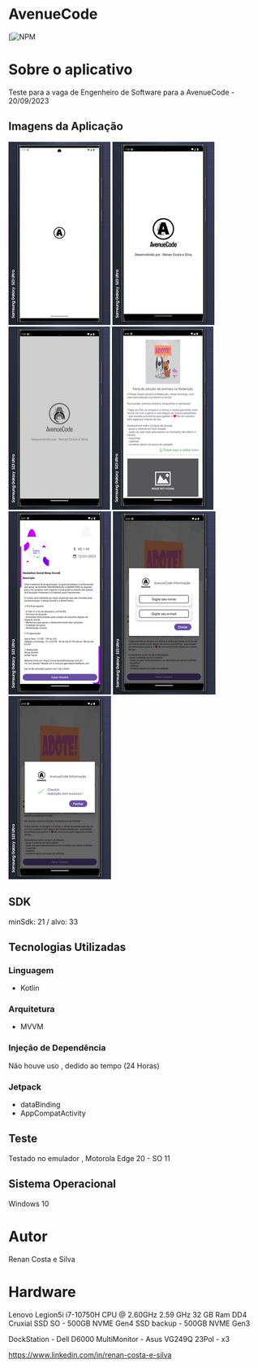 # AvenueCode
[![NPM](https://github.com/RenanCostaSilva/TesteBNB_Desenv_Pleno_2023/blob/master/LICENSE)

# Sobre o aplicativo
Teste para a vaga de Engenheiro de Software para a AvenueCode - 20/09/2023

## Imagens da Aplicação
![mobile 1](https://github.com/RenanCostaSilva/AvenueCodeEventos/blob/master/1.png)
![mobile 2](https://github.com/RenanCostaSilva/AvenueCodeEventos/blob/master/2.png)
![mobile 3](https://github.com/RenanCostaSilva/AvenueCodeEventos/blob/master/3.png)
![mobile 4](https://github.com/RenanCostaSilva/AvenueCodeEventos/blob/master/4.png)
![mobile 5](https://github.com/RenanCostaSilva/AvenueCodeEventos/blob/master/5.png)
![mobile 6](https://github.com/RenanCostaSilva/AvenueCodeEventos/blob/master/6.png)
![mobile 7](https://github.com/RenanCostaSilva/AvenueCodeEventos/blob/master/7.png)

## SDK
minSdk: 21 / alvo: 33

## Tecnologias Utilizadas

### Linguagem
- Kotlin

### Arquitetura
- MVVM

### Injeção de Dependência
Não houve uso , dedido ao tempo (24 Horas)

### Jetpack
- dataBinding
- AppCompatActivity

## Teste
Testado no emulador , Motorola Edge 20 - SO 11

## Sistema Operacional
Windows 10

# Autor
Renan Costa e Silva

# Hardware
Lenovo Legion5i
i7-10750H CPU @ 2.60GHz   2.59 GHz
32 GB Ram DD4 Cruxial
SSD SO - 500GB NVME Gen4
SSD backup - 500GB NVME Gen3

DockStation - Dell D6000
MultiMonitor - Asus VG249Q 23Pol - x3

https://www.linkedin.com/in/renan-costa-e-silva
